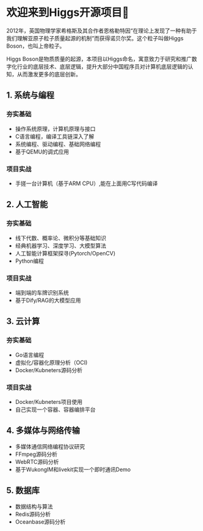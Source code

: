 # 欢迎来到Higgs开源项目👋

2012年，英国物理学家希格斯及其合作者恩格勒特因“在理论上发现了一种有助于我们理解亚原子粒子质量起源的机制”而获得诺贝尔奖。这个粒子叫做Higgs Boson，也叫上帝粒子。

Higgs Boson是物质质量的起源，本项目以Higgs命名，寓意致力于研究和推广数字化行业的底层技术、底层逻辑，提升大部分中国程序员对计算机底层逻辑的认知，从而激发更多的底层创新。


## 1. 系统与编程

### 夯实基础
- 操作系统原理，计算机原理与接口
- C语言编程，编译工具链深入了解
- 系统编程、驱动编程、基础网络编程
- 基于QEMU的调式应用

### 项目实战
- 手搓一台计算机（基于ARM CPU）,能在上面用C写代码编译

## 2. 人工智能

### 夯实基础
- 线下代数、概率论、微积分等基础知识
- 经典机器学习、深度学习、大模型算法
- 人工智能计算框架探寻(Pytorch/OpenCV)
- Python编程

### 项目实战
- 端到端的车牌识别系统
- 基于Dify/RAG的大模型应用

## 3. 云计算

### 夯实基础
- Go语言编程
- 虚拟化/容器化原理分析（OCI)
- Docker/Kubneters源码分析

### 项目实战
- Docker/Kubneters项目使用
- 自己实现一个容器、容器编排平台
    
## 4. 多媒体与网络传输
- 多媒体通信网络编程协议研究
- FFmpeg源码分析
- WebRTC源码分析
- 基于WukongIM和livekit实现一个即时通讯Demo

## 5. 数据库
- 数据结构与算法
- Redis源码分析
- Oceanbase源码分析
